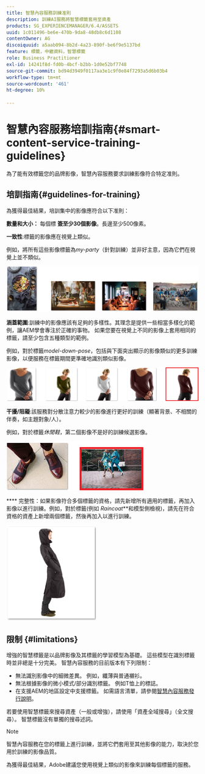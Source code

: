 ```yaml
---
title: 智慧內容服務訓練准則
description: 訓練AI服務將智慧標籤套用至資產
products: SG_EXPERIENCEMANAGER/6.4/ASSETS
uuid: 1c011496-be6e-470b-9da8-48db8c6d1108
contentOwner: AG
discoiquuid: a5aab094-8b2d-4a23-890f-be6f9e5137bd
feature: 標籤，中繼資料，智慧標籤
role: Business Practitioner
exl-id: 14241f8d-fd0b-4bcf-b2bb-1d0e52bf7748
source-git-commit: bd94d3949f0117aa3e1c9f0e84f7293a5d6b03b4
workflow-type: tm+mt
source-wordcount: '461'
ht-degree: 10%

---
```


# 智慧內容服務培訓指南{#smart-content-service-training-guidelines}

為了能有效標籤您的品牌影像，智慧內容服務要求訓練影像符合特定准則。

## 培訓指南{#guidelines-for-training}

為獲得最佳結果，培訓集中的影像應符合以下准則：

**數量和大小：** 每個標 **簽至少30個影像**。長邊至少500像素。

**一致性**:標籤的影像應在視覺上類似。

例如，將所有這些影像標籤為&#x200B;*my-party*（針對訓練）並非好主意，因為它們在視覺上並不類似。

![說明性影像，以說明訓練准則](assets/do-not-localize/coherence.png)

**涵蓋範圍**:訓練中的影像應該有足夠的多樣性。其理念是提供一些相當多樣化的範例，讓AEM學會專注於正確的事物。 如果您要在視覺上不同的影像上套用相同的標籤，請至少包含五種類型的範例。

例如，對於標籤&#x200B;*model-down-pose*，包括與下面突出顯示的影像類似的更多訓練影像，以便服務在標籤期間更準確地識別類似影像。

![說明性影像，以說明訓練准則](assets/do-not-localize/coverage_1.png)

**干擾/阻礙**:該服務對分散注意力較少的影像進行更好的訓練（顯著背景、不相關的伴奏，如主題對象/人）。

例如，對於標籤&#x200B;*休閒鞋*，第二個影像不是好的訓練候選影像。

![說明性影像，以說明訓練准則](assets/do-not-localize/distraction.png)

**** 完整性：如果影像符合多個標籤的資格，請先新增所有適用的標籤，再加入影像以進行訓練。例如，對於標籤(例如 *Raincoat***&#x200B;和模型側檢視)，請先在符合資格的資產上新增兩個標籤，然後再加入以進行訓練。

![說明性影像，以說明訓練准則](assets/do-not-localize/completeness.png)

## 限制 {#limitations}

增強的智慧標籤是以品牌影像及其標籤的學習模型為基礎。 這些模型在識別標籤時並非總是十分完美。 智慧內容服務的目前版本有下列限制：

* 無法識別影像中的細微差異。 例如，纖薄與普通襯衫。
* 無法根據影像的微小模式/部分識別標籤。 例如T恤上的標誌。
* 在支援AEM的地區設定中支援標籤。 如需語言清單，請參閱[智慧內容服務發行說明](/help/release-notes/smart-content-service-release-notes.md)。

若要使用智慧標籤來搜尋資產（一般或增強），請使用「資產全域搜尋」（全文搜尋）。 智慧標籤沒有單獨的搜尋述詞。

>[!NOTE]
>
>智慧內容服務在您的標籤上進行訓練，並將它們套用至其他影像的能力，取決於您用於訓練的影像品質。
>
>為獲得最佳結果，Adobe建議您使用視覺上類似的影像來訓練每個標籤的服務。
